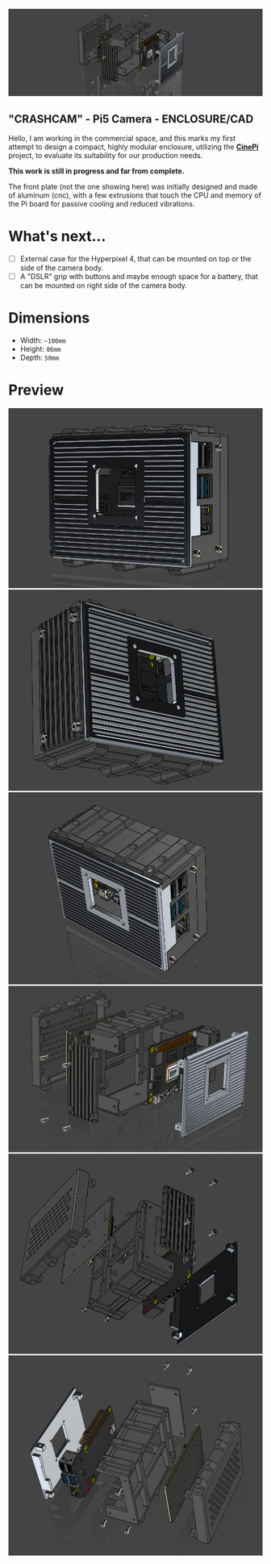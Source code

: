 ![cam0](https://github.com/GM82skg/crashcam_CAD/blob/main/images/000.png)
## "CRASHCAM" - Pi5 Camera - ENCLOSURE/CAD

Hello, I am working in the commercial space, and this marks my first attempt to design a compact, highly modular enclosure, utilizing the [**CinePi**](https://github.com/cinepi) project, to evaluate its suitability for our production needs.

**This work is still in progress and far from complete.**

The front plate (not the one showing here) was initially designed and made of aluminum (cnc), with a few extrusions that touch the CPU and memory of the Pi board for passive cooling and reduced vibrations.

# What's next...
- [ ] External case for the Hyperpixel 4, that can be mounted on top or the side of the camera body.
- [ ] A "DSLR" grip with buttons and maybe enough space for a battery, that can be mounted on right side of the camera body.

# Dimensions
- Width: `~100mm`
- Height: `86mm`
- Depth: `50mm`

# Preview

![cam1](https://github.com/GM82skg/crashcam_CAD/blob/main/images/001.png)
![cam2](https://github.com/GM82skg/crashcam_CAD/blob/main/images/002.png)
![cam3](https://github.com/GM82skg/crashcam_CAD/blob/main/images/003.png)
![cam4](https://github.com/GM82skg/crashcam_CAD/blob/main/images/004.png)
![cam5](https://github.com/GM82skg/crashcam_CAD/blob/main/images/005.png)
![cam6](https://github.com/GM82skg/crashcam_CAD/blob/main/images/006.png)
